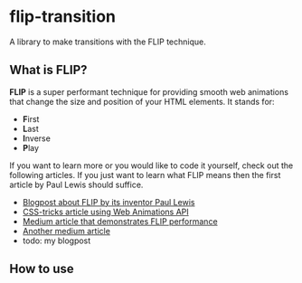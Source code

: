 # flip-transition
A library to make transitions with the FLIP technique.

## What is FLIP?

**FLIP** is a super performant technique for providing smooth web animations that change the size and position of your HTML elements. It stands for:

- **F**irst
- **L**ast
- **I**nverse
- **P**lay

If you want to learn more or you would like to code it yourself, check out the following articles. If you just want to learn what FLIP means then the first article by Paul Lewis should suffice.

- [Blogpost about FLIP by its inventor Paul Lewis](https://aerotwist.com/blog/flip-your-animations/)
- [CSS-tricks article using Web Animations API](https://css-tricks.com/animating-layouts-with-the-flip-technique/)
- [Medium article that demonstrates FLIP performance](https://medium.com/outsystems-experts/how-to-achieve-60-fps-animations-with-css3-db7b98610108)
- [Another medium article](https://medium.com/outsystems-experts/flip-your-60-fps-animations-flip-em-good-372281598865)
- todo: my blogpost

## How to use

